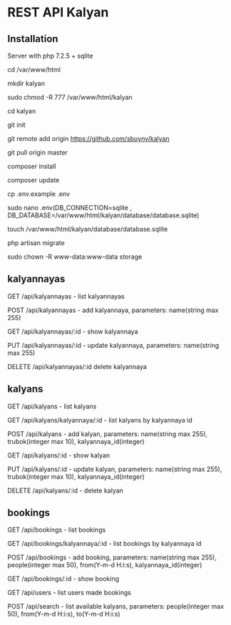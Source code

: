 # REST API Kalyan

## Installation
Server with php 7.2.5 + sqlite

cd /var/www/html

mkdir kalyan

sudo chmod -R 777 /var/www/html/kalyan

cd kalyan

git init

git remote add origin https://github.com/sbuyny/kalyan

git pull origin master

composer install

composer update

cp .env.example .env

sudo nano .env(DB_CONNECTION=sqlite , DB_DATABASE=/var/www/html/kalyan/database/database.sqlite)

touch /var/www/html/kalyan/database/database.sqlite

php artisan migrate

sudo chown -R www-data:www-data storage

## kalyannayas
GET /api/kalyannayas - list kalyannayas

POST /api/kalyannayas - add kalyannaya, parameters: name(string max 255)

GET /api/kalyannayas/:id - show kalyannaya

PUT /api/kalyannayas/:id - update kalyannaya, parameters: name(string max 255)

DELETE /api/kalyannayas/:id delete kalyannaya


## kalyans
GET /api/kalyans - list kalyans 

GET /api/kalyans/kalyannaya/:id - list kalyans by kalyannaya id

POST /api/kalyans - add kalyan, parameters: name(string max 255), trubok(integer max 10), kalyannaya_id(integer)

GET /api/kalyans/:id - show kalyan

PUT /api/kalyans/:id - update kalyan, parameters: name(string max 255), trubok(integer max 10), kalyannaya_id(integer)

DELETE /api/kalyans/:id - delete kalyan

## bookings
GET /api/bookings - list bookings 

GET /api/bookings/kalyannaya/:id - list bookings by kalyannaya id

POST /api/bookings - add booking, parameters: name(string max 255), people(integer max 50), from(Y-m-d H:i:s), kalyannaya_id(integer)

GET /api/bookings/:id - show booking

GET /api/users - list users made bookings 

POST /api/search - list available kalyans, parameters: people(integer max 50), from(Y-m-d H:i:s), to(Y-m-d H:i:s)
